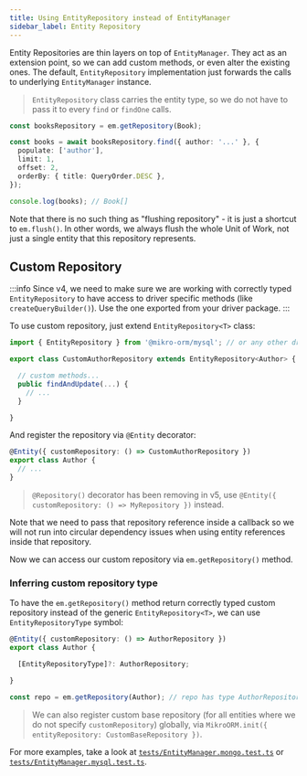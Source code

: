 ```yaml
---
title: Using EntityRepository instead of EntityManager
sidebar_label: Entity Repository
---
```


Entity Repositories are thin layers on top of `EntityManager`. They act as an 
extension point, so we can add custom methods, or even alter the existing ones. 
The default, `EntityRepository` implementation just forwards the calls to 
underlying `EntityManager` instance.

> `EntityRepository` class carries the entity type, so we do not have to pass 
> it to every `find` or `findOne` calls.

```ts
const booksRepository = em.getRepository(Book);

const books = await booksRepository.find({ author: '...' }, { 
  populate: ['author'],
  limit: 1,
  offset: 2,
  orderBy: { title: QueryOrder.DESC },
});

console.log(books); // Book[]
```

Note that there is no such thing as "flushing repository" - it is just a shortcut
to `em.flush()`. In other words, we always flush the whole Unit of Work, not just
a single entity that this repository represents.

## Custom Repository

:::info
Since v4, we need to make sure we are working with correctly typed `EntityRepository` 
to have access to driver specific methods (like `createQueryBuilder()`). Use the one
exported from your driver package.
:::

To use custom repository, just extend `EntityRepository<T>` class:

```ts
import { EntityRepository } from '@mikro-orm/mysql'; // or any other driver package

export class CustomAuthorRepository extends EntityRepository<Author> {

  // custom methods...
  public findAndUpdate(...) {
    // ...
  }

}
```

And register the repository via `@Entity` decorator:

```ts
@Entity({ customRepository: () => CustomAuthorRepository })
export class Author {
  // ...
}
```

> `@Repository()` decorator has been removing in v5, use
> `@Entity({ customRepository: () => MyRepository })` instead.

Note that we need to pass that repository reference inside a callback so we will not run
into circular dependency issues when using entity references inside that repository.

Now we can access our custom repository via `em.getRepository()` method.

### Inferring custom repository type

To have the `em.getRepository()` method return correctly typed custom repository
instead of the generic `EntityRepository<T>`, we can use `EntityRepositoryType`
symbol:

```ts
@Entity({ customRepository: () => AuthorRepository })
export class Author {

  [EntityRepositoryType]?: AuthorRepository;

}

const repo = em.getRepository(Author); // repo has type AuthorRepository
```

> We can also register custom base repository (for all entities where we do not specify 
> `customRepository`) globally, via `MikroORM.init({ entityRepository: CustomBaseRepository })`.

For more examples, take a look at
[`tests/EntityManager.mongo.test.ts`](https://github.com/mikro-orm/mikro-orm/blob/master/tests/EntityManager.mongo.test.ts)
or [`tests/EntityManager.mysql.test.ts`](https://github.com/mikro-orm/mikro-orm/blob/master/tests/EntityManager.mysql.test.ts).
